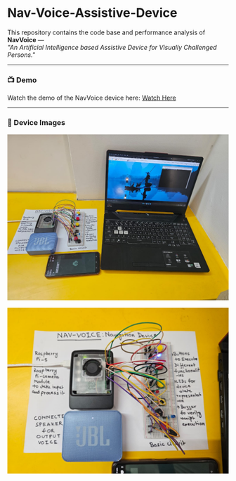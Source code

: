 # Nav-Voice-Assistive-Device

This repository contains the code base and performance analysis of **NavVoice** —  
*"An Artificial Intelligence based Assistive Device for Visually Challenged Persons."*

---

### 📺 Demo

Watch the demo of the NavVoice device here: [Watch Here]([https://www.youtube.com/watch?v=_pgGoPupl30](https://www.youtube.com/watch?v=V9Kyx8cnkaY&feature=youtu.be))

---

### 📸 Device Images

![Complete Setup](project-images/complete-setup.jpg)

![NavVoice Device](project-images/nav-voice-device.jpg)

